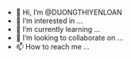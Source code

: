 - 👋 Hi, I’m @DUONGTHIYENLOAN
- 👀 I’m interested in ...
- 🌱 I’m currently learning ...
- 💞️ I’m looking to collaborate on ...
- 📫 How to reach me ...

<!---
DUONGTHIYENLOAN/DUONGTHIYENLOAN is a ✨ special ✨ repository because its `README.md` (this file) appears on your GitHub profile.
You can click the Preview link to take a look at your changes.
--->

